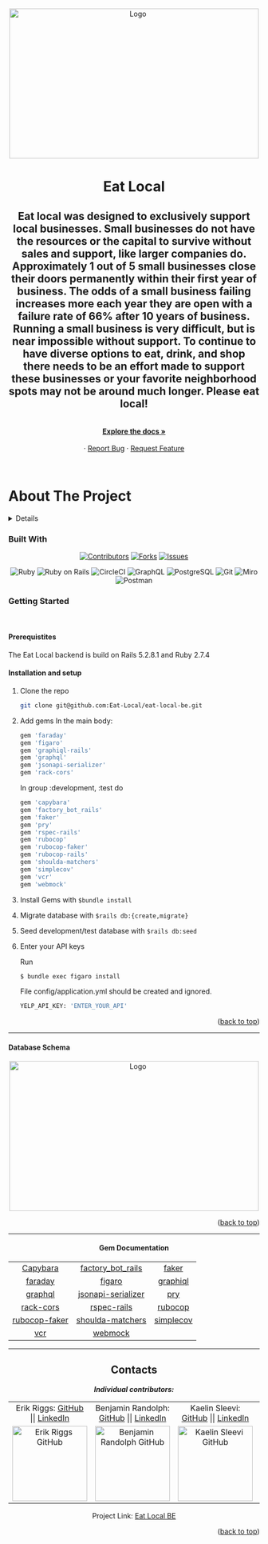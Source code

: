 <a name="readme-top"></a>

<br />
<div align="center">
  <a href="https://github.com/Eat-Local/eat-local-be">
    <img src="https://raw.githubusercontent.com/Eat-Local/eat-local-fe/main/public/favicon.ico" alt="Logo" width="500" height="300">
  </a>

<h1 align="center"><strong>Eat Local</strong></h1>

  <p align="center">
    <h2> Eat local was designed to exclusively support local businesses.  Small businesses do not have the resources or the capital to survive without sales and support, like larger companies do.  Approximately 1 out of 5 small businesses close their doors permanently within their first year of business.  The odds of a small business failing increases more each year they are open with a failure rate of 66% after 10 years of business.  Running a small business is very difficult, but is near impossible without support. To continue to have diverse options to eat, drink, and shop there needs to be an effort made to support these businesses or your favorite neighborhood spots may not be around much longer.  Please eat local!</h2>
    <br />
    <a href="https://github.com/Eat-Local/eat-local-be"><strong>Explore the docs »</strong></a>
    <br />
    <br />
    ·
    <a href="https://github.com/Eat-Local/eat-local-be/issues">Report Bug</a>
    ·
    <a href="https://github.com/Eat-Local/eat-local-be/issues">Request Feature</a>
  </p>
</div>
<br>

# About The Project
<details>
  <h1><summary>Table of Contents</summary></h1>
  <ol>
    <li>
      <a href="#about-the-project">About The Project</a>
        <li><a href="#built-with">Built With</a></li>
    </li>
    <li>
      <a href="#getting-started">Getting Started</a>
        <li><a href="#prerequisites">Prerequisites</a></li>
        <li><a href="#installation">Installation</a></li>
    </li>
    <li><a href="#contributing">Contributing</a></li>
    <li><a href="#apis">APIs</a></li>
    <li><a href="#contacts">Contacts</a></li>
    <li><a href="#acknowledgments">Acknowledgments</a></li>
  </ol>
</details>
 

### Built With
<center>

[![Contributors][contributors-shield]][contributors-url]
[![Forks][forks-shield]][forks-url]
[![Issues][issues-shield]][issues-url]


![Ruby](https://img.shields.io/badge/Ruby-CC342D?style=for-the-badge&logo=ruby&logoColor=white)
![Ruby on Rails](https://img.shields.io/badge/Ruby_on_Rails-CC0000?style=for-the-badge&logo=ruby-on-rails&logoColor=white)
![CircleCI](https://img.shields.io/badge/circleci-343434?style=for-the-badge&logo=circleci&logoColor=white)
![GraphQL](https://img.shields.io/badge/GraphQl-E10098?style=for-the-badge&logo=graphql&logoColor=white)
![PostgreSQL](https://img.shields.io/badge/PostgreSQL-316192?style=for-the-badge&logo=postgresql&logoColor=white)
![Git](https://img.shields.io/badge/GIT-E44C30?style=for-the-badge&logo=git&logoColor=white)
![Miro](https://img.shields.io/badge/Miro-050038?style=for-the-badge&logo=Miro&logoColor=white)
![Postman](https://img.shields.io/badge/Postman-FF6C37?style=for-the-badge&logo=Postman&logoColor=white)

</center>


### Getting Started
<br />

#### Prerequistites

The Eat Local backend is build on Rails 5.2.8.1 and Ruby 2.7.4


#### Installation and setup
1. Clone the repo
   ```sh
   git clone git@github.com:Eat-Local/eat-local-be.git
   ```

1. Add gems
   In the main body:
   ```sh
   gem 'faraday'
   gem 'figaro'
   gem 'graphiql-rails'
   gem 'graphql'
   gem 'jsonapi-serializer'
   gem 'rack-cors'
   ```
   In group :development, :test do

   ```sh
   gem 'capybara'
   gem 'factory_bot_rails'
   gem 'faker'
   gem 'pry'
   gem 'rspec-rails'
   gem 'rubocop'
   gem 'rubocop-faker'
   gem 'rubocop-rails'
   gem 'shoulda-matchers'
   gem 'simplecov'
   gem 'vcr'
   gem 'webmock'
   ```

1. Install Gems with `$bundle install`

1. Migrate database with `$rails db:{create,migrate}`

1. Seed development/test database with `$rails db:seed`

1. Enter your API keys

   Run
   ```sh
   $ bundle exec figaro install
   ```
   File config/application.yml should be created and ignored. 
   ```sh
   YELP_API_KEY: 'ENTER_YOUR_API'
   ```

<p align="right">(<a href="#readme-top">back to top</a>)</p>

--------

 #### Database Schema

<center>
  <img src="app/assets/images/schema.png" alt="Logo" width="500" height="300">
</center>

<p align="right">(<a href="#readme-top">back to top</a>)</p>

---------

<center>



#### Gem Documentation

<table>
  <tr>
    <td align="center"><a href="https://github.com/teamcapybara/capybara">Capybara</a></td>
    <td align="center"><a href="(https://github.com/thoughtbot/factory_bot_rails">factory_bot_rails</a></td>
    <td align="center"><a href="https://github.com/faker-ruby/faker">faker</a></td>
  </tr>
  <tr>
    <td align="center"><a href="https://lostisland.github.io/faraday">faraday</a></td>
    <td align="center"><a href="https://github.com/laserlemon/figaro">figaro</a></td>
    <td align="center"><a href="https://github.com/rmosolgo/graphiql-rails">graphiql</a></td>
  </tr>
  <tr>
    <td align="center"><a href="https://github.com/rmosolgo/graphql-ruby">graphql</a></td>
    <td align="center"><a href="https://github.com/jsonapi-serializer/jsonapi-serializer">jsonapi-serializer</a></td>
    <td align="center"><a href="https://github.com/pry/pry">pry</a></td>
  </tr>
  <tr>
    <td align="center"><a href="https://github.com/cyu/rack-cors">rack-cors</a></td>
    <td align="center"><a href="https://github.com/rspec/rspec-rails">rspec-rails</a></td>
    <td align="center"><a href="https://github.com/rubocop/rubocop-rails">rubocop</a></td>
  </tr>
  <tr>
    <td align="center"><a href="https://github.com/koic/rubocop-faker">rubocop-faker</a></td>
    <td align="center"><a href="https://github.com/thoughtbot/shoulda-matchers">shoulda-matchers</a></td>
    <td align="center"><a href="https://github.com/simplecov-ruby/simplecov">simplecov</a></td>
  </tr>
  <tr>
    <td align="center"><a href="https://github.com/vcr/vcr">vcr</a></td>
    <td align="center"><a href="https://github.com/bblimke/webmock">webmock</a></td>
  </tr>
</table>


</center>

------
<center>

## Contacts

***Individual contributors:***

<table align="center">
    <tr>
        <td align="center"> Erik Riggs: <a href="https://github.com/eriggs0207">GitHub</a> || <a href="https://www.linkedin.com/in/erik-riggs/">LinkedIn</a></td>
        <td align="center"> Benjamin Randolph: <a href="https://github.com/neb417">GitHub</a> || <a href="https://www.linkedin.com/in/benjamin-randolph-43881a95/">LinkedIn</a></td>
        <td align="center"> Kaelin Sleevi: <a href="https://github.com/KaelinSleevi">GitHub</a> || <a href="https://www.linkedin.com/in/kaelin-sleevi-2b5426196/">LinkedIn</a></td>
        <td align="center"> Dominic O'Donnell: <a href="https://github.com/Dominicod">GitHub</a> || <a href="https://www.linkedin.com/in/dominic-odonnell/">LinkedIn</a></td>
    </tr>
 <td align="center"><img src="https://avatars.githubusercontent.com/u/106836658?v=4" alt="Erik Riggs GitHub"
 width="150" height="auto" /></td>
 <td align="center"><img src="https://avatars.githubusercontent.com/u/104036158?v=4" alt="Benjamin Randolph GitHub"
 width="150" height="auto" /></td>
 <td align="center"><img src="https://avatars.githubusercontent.com/u/105956031?v=4" alt="Kaelin Sleevi GitHub"
 width="150" height="auto" /></td>
 <td align="center"><img src="https://avatars.githubusercontent.com/u/93290186?v=4" alt="Dominic O'Donnell GitHub"
 width="150" height="auto" /></td>
</table>



Project Link: [Eat Local BE](https://github.com/Eat-Local/eat-local-be)


<p align="right">(<a href="#readme-top">back to top</a>)</p>
</center>

[contributors-shield]: https://img.shields.io/github/contributors/Eat-Local/eat-local-be.svg?style=for-the-badge
[contributors-url]: https://github.com/Eat-Local/eat-local-be/graphs/contributors
[forks-shield]: https://img.shields.io/github/forks/Eat-Local/eat-local-be.svg?style=for-the-badge
[forks-url]: https://github.com/Eat-Local/eat-local-be/network/members
[issues-shield]: https://img.shields.io/github/issues/Eat-Local/eat-local-be.svg?style=for-the-badge
[issues-url]: https://github.com//Eat-Local/eat-local-be/issues
